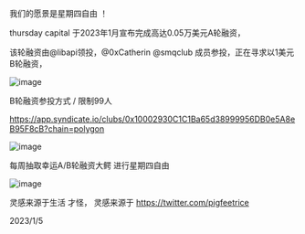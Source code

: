 我们的愿景是星期四自由 ！

thursday capital 于2023年1月宣布完成高达0.05万美元A轮融资，

该轮融资由@libapi领投，@0xCatherin @smqclub 成员参投，正在寻求以1美元B轮融资，

![image](https://user-images.githubusercontent.com/26118314/210798642-24d02394-95e3-43a0-a106-40bd11d9eb0b.png)


B轮融资参投方式 / 限制99人

https://app.syndicate.io/clubs/0x10002930C1C1Ba65d38999956DB0e5A8eB95F8cB?chain=polygon

![image](https://user-images.githubusercontent.com/26118314/210803093-c92c3441-632d-4a88-82f2-75996b46e77e.png)

每周抽取幸运A/B轮融资大鳄 进行星期四自由

![image](https://user-images.githubusercontent.com/26118314/210804233-8b445504-7c5d-4459-b6ce-ffe6ee069881.png)

灵感来源于生活 才怪， 灵感来源于 https://twitter.com/pigfeetrice

2023/1/5
